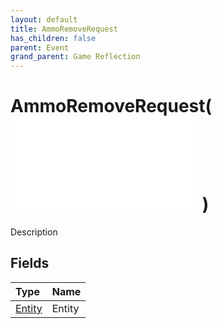 ```yaml
---
layout: default
title: AmmoRemoveRequest
has_children: false
parent: Event
grand_parent: Game Reflection
---
```

# AmmoRemoveRequest( ![ EntityEventBase ](/game-reflection/events/entity_event_base.md) )
Description 

## Fields
| Type | Name |
|:-------------|:--------------|
| [Entity](/game-reflection/classes/entity.md) | Entity |
